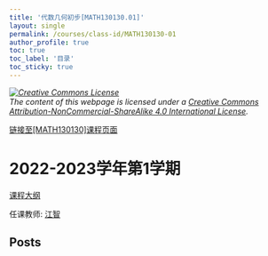 ```yaml
---
title: '代数几何初步[MATH130130.01]'
layout: single
permalink: /courses/class-id/MATH130130-01
author_profile: true
toc: true
toc_label: '目录'
toc_sticky: true
---
```



<div class='notice--warning'>
	<p><i><a rel='license' href='http://creativecommons.org/licenses/by-nc-sa/4.0/'><img alt='Creative Commons License' style='border-width:0' src='https://i.creativecommons.org/l/by-nc-sa/4.0/88x31.png' /></a><br /> The content of this webpage is licensed under a <a rel='license' href='http://creativecommons.org/licenses/by-nc-sa/4.0/'>Creative Commons Attribution-NonCommercial-ShareAlike 4.0 International License</a>.</i></p>
</div>

<a href='https://fdu-math.github.io/courses/MATH130130'>链接至[MATH130130]课程页面</a>


# 2022-2023学年第1学期
<a href='https://fdu-math.github.io/courses/syllabus/MATH130130.01-2022-2023-1 (Encrypted).pdf'>课程大纲</a>

任课教师: <a href='https://fdu-math.github.io/teachers/江智'>江智</a>


## Posts

